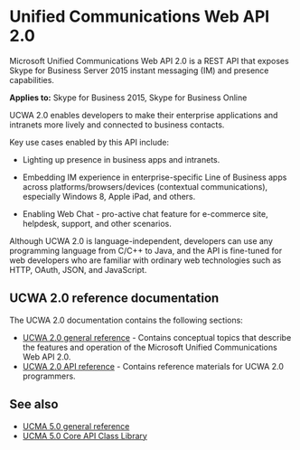
# Unified Communications Web API 2.0

Microsoft Unified Communications Web API 2.0 is a REST API that exposes Skype for Business Server 2015 instant messaging (IM) and presence capabilities.


**Applies to:** Skype for Business 2015, Skype for Business Online

UCWA 2.0 enables developers to make their enterprise applications and intranets more lively and connected to business contacts.

Key use cases enabled by this API include:

- Lighting up presence in business apps and intranets.

-  Embedding IM experience in enterprise-specific Line of Business apps across platforms/browsers/devices (contextual communications), especially Windows 8, Apple iPad, and others.

- Enabling Web Chat - pro-active chat feature for e-commerce site, helpdesk, support, and other scenarios.

Although UCWA 2.0 is language-independent, developers can use any programming language from C/C++ to Java, and the API is fine-tuned for web developers who are familiar with ordinary web technologies such as HTTP, OAuth, JSON, and JavaScript.

## UCWA 2.0 reference documentation

The UCWA 2.0 documentation contains the following sections:

- [UCWA 2.0 general reference](UCWA2_0GeneralReference.md) - Contains conceptual topics that describe the features and operation of the Microsoft Unified Communications Web API 2.0.
- [UCWA 2.0 API reference](UCWA2_0APIReference.md) - Contains reference materials for UCWA 2.0 programmers.
 

## See also

- [UCMA 5.0 general reference](https://msdn.microsoft.com/en-us/library/office/dn465922(v=office.16).aspx)
- [UCMA 5.0 Core API Class Library](https://msdn.microsoft.com/en-us/library/office/dn621179(v=office.16).aspx)
 
